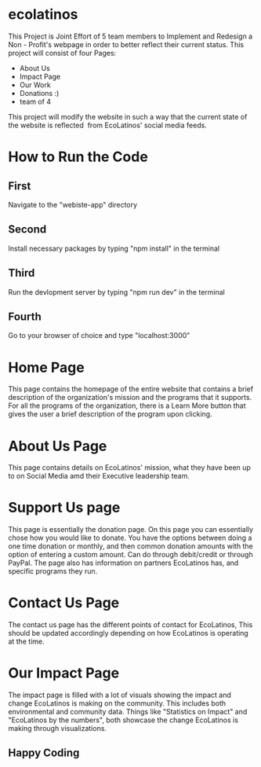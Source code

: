 # ecolatinos
This Project is Joint Effort of 5 team members to Implement and Redesign a Non - Profit's webpage in order to better reflect their current status.
This project will consist of four Pages: 
- About Us
- Impact Page
- Our Work
- Donations 
:)
    
- team of 4


This project will modify the website in such a way that the current state of the website is reflected 
from EcoLatinos' social media feeds.

# How to Run the Code
## First
Navigate to the "webiste-app" directory
## Second
Install necessary packages by typing "npm install" in the terminal
## Third 
Run the devlopment server by typing "npm run dev" in the terminal
## Fourth
Go to your browser of choice and type "localhost:3000"
# Home Page
This page contains the homepage of the entire website that contains a brief description of the organization's mission and the programs
that it supports. 
For all the programs of the organization, there is a Learn More button that gives the user a brief description of the program upon clicking.
# About Us Page
This page contains details on EcoLatinos' mission, what they have been up to on Social Media amd their Executive leadership team. 
# Support Us page
This page is essentially the donation page. On this page you can essentially chose how you would like to donate. You have the options between doing a one time donation or monthly, and then common donation amounts with the option of entering a custom amount. Can do through debit/credit or through PayPal. The page also has information on partners EcoLatinos has, and specific programs they run.
# Contact Us Page
The contact us page has the different points of contact for EcoLatinos, This should be updated accordingly depending on how EcoLatinos is operating at the time.
# Our Impact Page
The impact page is filled with a lot of visuals showing the impact and change EcoLatinos is making on the community. This includes both environmental and community data. Things like "Statistics on Impact" and "EcoLatinos by the numbers", both showcase the change EcoLatinos is making through visualizations.
## Happy Coding


